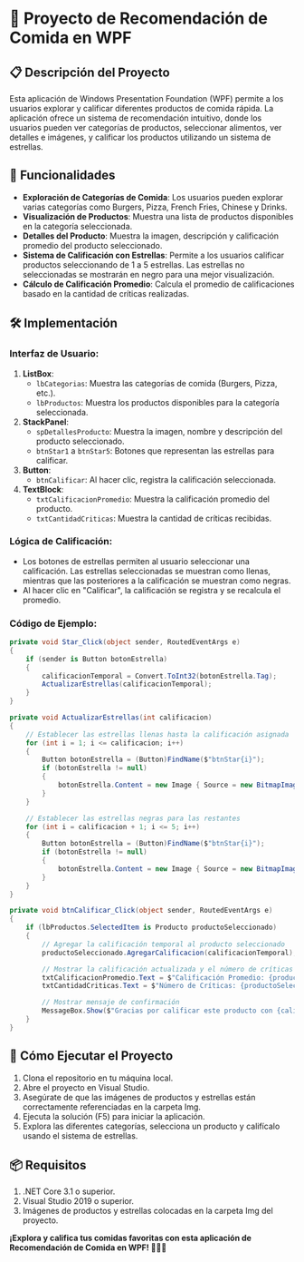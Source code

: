 # 🍔 Proyecto de Recomendación de Comida en WPF

## 📋 Descripción del Proyecto
Esta aplicación de Windows Presentation Foundation (WPF) permite a los usuarios explorar y calificar diferentes productos de comida rápida. La aplicación ofrece un sistema de recomendación intuitivo, donde los usuarios pueden ver categorías de productos, seleccionar alimentos, ver detalles e imágenes, y calificar los productos utilizando un sistema de estrellas.

## 🔧 Funcionalidades
- **Exploración de Categorías de Comida**: Los usuarios pueden explorar varias categorías como Burgers, Pizza, French Fries, Chinese y Drinks.
- **Visualización de Productos**: Muestra una lista de productos disponibles en la categoría seleccionada.
- **Detalles del Producto**: Muestra la imagen, descripción y calificación promedio del producto seleccionado.
- **Sistema de Calificación con Estrellas**: Permite a los usuarios calificar productos seleccionando de 1 a 5 estrellas. Las estrellas no seleccionadas se mostrarán en negro para una mejor visualización.
- **Cálculo de Calificación Promedio**: Calcula el promedio de calificaciones basado en la cantidad de críticas realizadas.

## 🛠️ Implementación
### Interfaz de Usuario:
1. **ListBox**:
   - `lbCategorias`: Muestra las categorías de comida (Burgers, Pizza, etc.).
   - `lbProductos`: Muestra los productos disponibles para la categoría seleccionada.
2. **StackPanel**:
   - `spDetallesProducto`: Muestra la imagen, nombre y descripción del producto seleccionado.
   - `btnStar1` a `btnStar5`: Botones que representan las estrellas para calificar.
3. **Button**:
   - `btnCalificar`: Al hacer clic, registra la calificación seleccionada.
4. **TextBlock**:
   - `txtCalificacionPromedio`: Muestra la calificación promedio del producto.
   - `txtCantidadCriticas`: Muestra la cantidad de críticas recibidas.

### Lógica de Calificación:
- Los botones de estrellas permiten al usuario seleccionar una calificación. Las estrellas seleccionadas se muestran como llenas, mientras que las posteriores a la calificación se muestran como negras.
- Al hacer clic en "Calificar", la calificación se registra y se recalcula el promedio.

### Código de Ejemplo:
```csharp
private void Star_Click(object sender, RoutedEventArgs e)
{
    if (sender is Button botonEstrella)
    {
        calificacionTemporal = Convert.ToInt32(botonEstrella.Tag);
        ActualizarEstrellas(calificacionTemporal);
    }
}

private void ActualizarEstrellas(int calificacion)
{
    // Establecer las estrellas llenas hasta la calificación asignada
    for (int i = 1; i <= calificacion; i++)
    {
        Button botonEstrella = (Button)FindName($"btnStar{i}");
        if (botonEstrella != null)
        {
            botonEstrella.Content = new Image { Source = new BitmapImage(new Uri(starFilled, UriKind.Relative)) };
        }
    }

    // Establecer las estrellas negras para las restantes
    for (int i = calificacion + 1; i <= 5; i++)
    {
        Button botonEstrella = (Button)FindName($"btnStar{i}");
        if (botonEstrella != null)
        {
            botonEstrella.Content = new Image { Source = new BitmapImage(new Uri(starBlack, UriKind.Relative)) };
        }
    }
}

private void btnCalificar_Click(object sender, RoutedEventArgs e)
{
    if (lbProductos.SelectedItem is Producto productoSeleccionado)
    {
        // Agregar la calificación temporal al producto seleccionado
        productoSeleccionado.AgregarCalificacion(calificacionTemporal);

        // Mostrar la calificación actualizada y el número de críticas
        txtCalificacionPromedio.Text = $"Calificación Promedio: {productoSeleccionado.PromedioCalificaciones():F1}";
        txtCantidadCriticas.Text = $"Número de Críticas: {productoSeleccionado.CantidadCriticas}";

        // Mostrar mensaje de confirmación
        MessageBox.Show($"Gracias por calificar este producto con {calificacionTemporal} estrellas.", "Calificación");
    }
}
```
## 🚀 Cómo Ejecutar el Proyecto
1. Clona el repositorio en tu máquina local.
2. Abre el proyecto en Visual Studio.
3. Asegúrate de que las imágenes de productos y estrellas están correctamente referenciadas en la carpeta Img.
4. Ejecuta la solución (F5) para iniciar la aplicación.
5. Explora las diferentes categorías, selecciona un producto y califícalo usando el sistema de estrellas.

## 📦 Requisitos
1. .NET Core 3.1 o superior.
2. Visual Studio 2019 o superior.
3. Imágenes de productos y estrellas colocadas en la carpeta Img del proyecto.

**¡Explora y califica tus comidas favoritas con esta aplicación de Recomendación de Comida en WPF! 🍕🍟🥤**